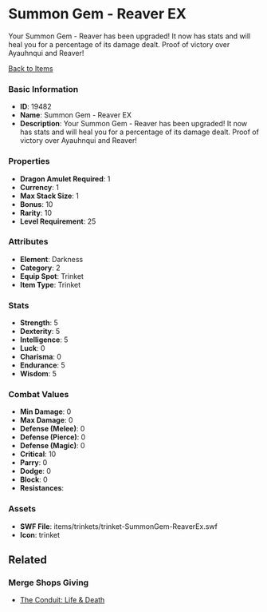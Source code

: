 # Summon Gem - Reaver EX

Your Summon Gem - Reaver has been upgraded! It now has stats and will heal you for a percentage of its damage dealt. Proof of victory over Ayauhnqui and Reaver!

[Back to Items](../items.md)

### Basic Information

- **ID**: 19482
- **Name**: Summon Gem - Reaver EX
- **Description**: Your Summon Gem - Reaver has been upgraded! It now has stats and will heal you for a percentage of its damage dealt. Proof of victory over Ayauhnqui and Reaver!

### Properties

- **Dragon Amulet Required**: 1
- **Currency**: 1
- **Max Stack Size**: 1
- **Bonus**: 10
- **Rarity**: 10
- **Level Requirement**: 25

### Attributes

- **Element**: Darkness
- **Category**: 2
- **Equip Spot**: Trinket
- **Item Type**: Trinket

### Stats

- **Strength**: 5
- **Dexterity**: 5
- **Intelligence**: 5
- **Luck**: 0
- **Charisma**: 0
- **Endurance**: 5
- **Wisdom**: 5

### Combat Values

- **Min Damage**: 0
- **Max Damage**: 0
- **Defense (Melee)**: 0
- **Defense (Pierce)**: 0
- **Defense (Magic)**: 0
- **Critical**: 10
- **Parry**: 0
- **Dodge**: 0
- **Block**: 0
- **Resistances**: 

### Assets

- **SWF File**: items/trinkets/trinket-SummonGem-ReaverEx.swf
- **Icon**: trinket

## Related

### Merge Shops Giving

- [The Conduit: Life & Death](../merge-shops/318-the-conduit-life-death.md)

